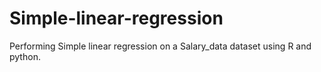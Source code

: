 # Simple-linear-regression
Performing Simple linear regression on a Salary_data dataset using R and python.

